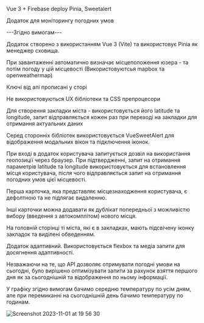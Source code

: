 Vue 3 + Firebase deploy
Pinia, Sweetalert

Додаток для моніторингу погодних умов

---Згідно вимогам---

Додаток створено з використанням Vue 3 (Vite) та використовує Pinia як менеджер сховища.

При завантаженні автоматично визначає місцеположення юзера - та потім погоду у цій місцевості
(Використовуютсья mapbox та openweathermap)

Ключі від апі прописані у сторі

Не використовуються UX бібліотеки та CSS препроцесори

Для створення закладки міста - використовується його latitude та longitude, запит відправляється кожен раз при переході на закладки для 
отримання актуальних даних

Серед сторонніх бібліотек використовується VueSweetAlert для відображення модальних вікон та підключення іконок.

При вході в додаток користувача запитується дозвіл на використання геопозиції через браузер. При підтвердженні, запит на отримання параметрів latitude та longitude використовується для встановлення місця користувача, після чого відправляється запит на отримання погодних умов цієї місцевості.

Перша карточка, яка представляє місцезнаходження користувача, є дефолтною та не підлягає видаленню.

Інші карточки можна додавати як дублікат попередньої з можливістю вибору (введення з автокомплітом) нового місця.

На головній сторінці ті міста, які є в закладках, мають підсвічену іконку закладок та виділені обведенням.

Додаток адаптивний. Використовується flexbox та медіа запити для досягнення адаптивності.

Незважаючи на те, що API дозволяє отримувати погодні умови на сьогодні, було вирішено оптимізувати запити за рахунок взяття першого дня як за сьогоднішній та відображення по ньому інформації. 

У графіку згідно вимогам бачимо середню температуру по усім дням, але при перемиканні на сьогоднішній день бачимо температуру по годинам. 

![Screenshot 2023-11-01 at 19 56 30](https://github.com/timurioukr/vue_3_weather_app/assets/82959081/fcc7bfea-025f-48d8-8ddd-f05fe2112c7f)
